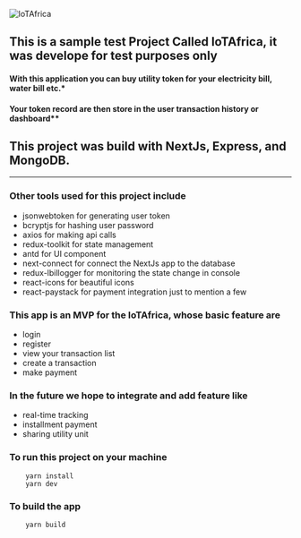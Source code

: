 
![IoTAfrica](https://res.cloudinary.com/venture-square/image/upload/v1671486950/logo_tm2mxb.png)
## This is a sample test Project Called IoTAfrica, it was develope for test purposes only 

#### With this application you can buy utility token for your electricity bill, water bill etc.*

#### Your token record are then store in the user transaction history or dashboard**

## This project was build with NextJs, Express, and MongoDB.

---

### Other tools used for this project include
* jsonwebtoken for generating user token 
* bcryptjs for hashing user password
* axios for making api calls
* redux-toolkit for state management
* antd for UI component 
* next-connect for connect the NextJs app to the database
* redux-lbillogger for monitoring the state change in console
* react-icons for beautiful icons
* react-paystack for payment integration just to mention a few

### This app is an MVP for the IoTAfrica, whose basic feature are 
* login
* register
* view your transaction list
* create a transaction
* make payment

### In the future we hope to integrate and add feature like 
* real-time tracking 
* installment payment
* sharing utility unit 

### To run this project on your machine
```
    yarn install
    yarn dev

```

### To build the app 
```
    yarn build
```